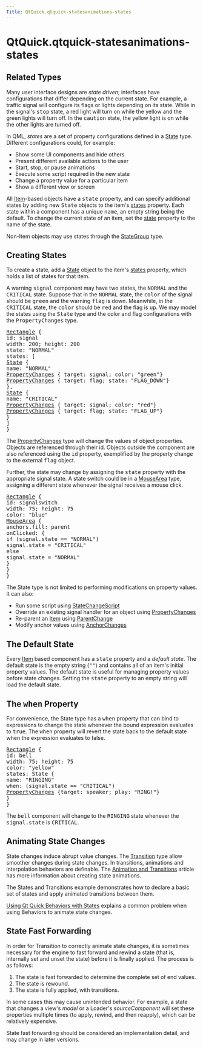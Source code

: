 ```yaml
---
Title: QtQuick.qtquick-statesanimations-states
---
```


# QtQuick.qtquick-statesanimations-states

<span class="subtitle"></span>
<!-- $$$qtquick-statesanimations-states.html-description -->
<h2>Related Types</h2>
<p>Many user interface designs are <i>state driven</i>; interfaces have configurations that differ depending on the current state. For example, a traffic signal will configure its flags or lights depending on its state. While in the signal's <tt>stop</tt> state, a red light will turn on while the yellow and the green lights will turn off. In the <tt>caution</tt> state, the yellow light is on while the other lights are turned off.</p>
<p>In QML, <i>states</i> are a set of property configurations defined in a <a href="QtQuick.State.md">State</a> type. Different configurations could, for example:</p>
<ul>
<li>Show some UI components and hide others</li>
<li>Present different available actions to the user</li>
<li>Start, stop, or pause animations</li>
<li>Execute some script required in the new state</li>
<li>Change a property value for a particular item</li>
<li>Show a different view or screen</li>
</ul>
<p>All <a href="QtQuick.Item.md">Item</a>-based objects have a <tt>state</tt> property, and can specify additional states by adding new <tt>State</tt> objects to the item's <a href="QtQuick.Item.md#states-prop">states</a> property. Each state within a component has a unique <tt>name</tt>, an empty string being the default. To change the current state of an item, set the <a href="QtQuick.Item.md#state-prop">state</a> property to the name of the state.</p>
<p>Non-Item objects may use states through the <a href="QtQuick.StateGroup.md">StateGroup</a> type.</p>
<h2>Creating States</h2>
<p>To create a state, add a <a href="QtQuick.State.md">State</a> object to the item's <a href="QtQuick.Item.md#states-prop">states</a> property, which holds a list of states for that item.</p>
<p>A warning <tt>signal</tt> component may have two states, the <tt>NORMAL</tt> and the <tt>CRITICAL</tt> state. Suppose that in the <tt>NORMAL</tt> state, the <tt>color</tt> of the signal should be <tt>green</tt> and the warning <tt>flag</tt> is down. Meanwhile, in the <tt>CRITICAL</tt> state, the <tt>color</tt> should be <tt>red</tt> and the flag is <tt>up</tt>. We may model the states using the <tt>State</tt> type and the color and flag configurations with the <tt>PropertyChanges</tt> type.</p>
<pre class="qml"><span class="type"><a href="QtQuick.Rectangle.md">Rectangle</a></span> {
<span class="name">id</span>: <span class="name">signal</span>
<span class="name">width</span>: <span class="number">200</span>; <span class="name">height</span>: <span class="number">200</span>
<span class="name">state</span>: <span class="string">&quot;NORMAL&quot;</span>
<span class="name">states</span>: [
<span class="type"><a href="QtQuick.State.md">State</a></span> {
<span class="name">name</span>: <span class="string">&quot;NORMAL&quot;</span>
<span class="type"><a href="QtQuick.PropertyChanges.md">PropertyChanges</a></span> { <span class="name">target</span>: <span class="name">signal</span>; <span class="name">color</span>: <span class="string">&quot;green&quot;</span>}
<span class="type"><a href="QtQuick.PropertyChanges.md">PropertyChanges</a></span> { <span class="name">target</span>: <span class="name">flag</span>; <span class="name">state</span>: <span class="string">&quot;FLAG_DOWN&quot;</span>}
},
<span class="type"><a href="QtQuick.State.md">State</a></span> {
<span class="name">name</span>: <span class="string">&quot;CRITICAL&quot;</span>
<span class="type"><a href="QtQuick.PropertyChanges.md">PropertyChanges</a></span> { <span class="name">target</span>: <span class="name">signal</span>; <span class="name">color</span>: <span class="string">&quot;red&quot;</span>}
<span class="type"><a href="QtQuick.PropertyChanges.md">PropertyChanges</a></span> { <span class="name">target</span>: <span class="name">flag</span>; <span class="name">state</span>: <span class="string">&quot;FLAG_UP&quot;</span>}
}
]
}</pre>
<p>The <a href="QtQuick.PropertyChanges.md">PropertyChanges</a> type will change the values of object properties. Objects are referenced through their id. Objects outside the component are also referenced using the <tt>id</tt> property, exemplified by the property change to the external <tt>flag</tt> object.</p>
<p>Further, the state may change by assigning the <tt>state</tt> property with the appropriate signal state. A state switch could be in a <a href="QtQuick.MouseArea.md">MouseArea</a> type, assigning a different state whenever the signal receives a mouse click.</p>
<pre class="qml"><span class="type"><a href="QtQuick.Rectangle.md">Rectangle</a></span> {
<span class="name">id</span>: <span class="name">signalswitch</span>
<span class="name">width</span>: <span class="number">75</span>; <span class="name">height</span>: <span class="number">75</span>
<span class="name">color</span>: <span class="string">&quot;blue&quot;</span>
<span class="type"><a href="QtQuick.MouseArea.md">MouseArea</a></span> {
<span class="name">anchors</span>.fill: <span class="name">parent</span>
<span class="name">onClicked</span>: {
<span class="keyword">if</span> (<span class="name">signal</span>.<span class="name">state</span> <span class="operator">==</span> <span class="string">&quot;NORMAL&quot;</span>)
<span class="name">signal</span>.<span class="name">state</span> <span class="operator">=</span> <span class="string">&quot;CRITICAL&quot;</span>
<span class="keyword">else</span>
<span class="name">signal</span>.<span class="name">state</span> <span class="operator">=</span> <span class="string">&quot;NORMAL&quot;</span>
}
}
}</pre>
<p>The State type is not limited to performing modifications on property values. It can also:</p>
<ul>
<li>Run some script using <a href="QtQuick.StateChangeScript.md">StateChangeScript</a></li>
<li>Override an existing signal handler for an object using <a href="QtQuick.PropertyChanges.md">PropertyChanges</a></li>
<li>Re-parent an <a href="QtQuick.Item.md">Item</a> using <a href="QtQuick.ParentChange.md">ParentChange</a></li>
<li>Modify anchor values using <a href="QtQuick.AnchorChanges.md">AnchorChanges</a></li>
</ul>
<h2>The Default State</h2>
<p>Every <a href="QtQuick.Item.md">Item</a> based component has a <tt>state</tt> property and a <i>default state</i>. The default state is the empty string (<tt>&quot;&quot;</tt>) and contains all of an item's initial property values. The default state is useful for managing property values before state changes. Setting the <tt>state</tt> property to an empty string will load the default state.</p>
<h2>The <tt>when</tt> Property</h2>
<p>For convenience, the State type has a <tt>when</tt> property that can bind to expressions to change the state whenever the bound expression evaluates to <tt>true</tt>. The <tt>when</tt> property will revert the state back to the default state when the expression evaluates to false.</p>
<pre class="qml"><span class="type"><a href="QtQuick.Rectangle.md">Rectangle</a></span> {
<span class="name">id</span>: <span class="name">bell</span>
<span class="name">width</span>: <span class="number">75</span>; <span class="name">height</span>: <span class="number">75</span>
<span class="name">color</span>: <span class="string">&quot;yellow&quot;</span>
<span class="name">states</span>: <span class="name">State</span> {
<span class="name">name</span>: <span class="string">&quot;RINGING&quot;</span>
<span class="name">when</span>: (<span class="name">signal</span>.<span class="name">state</span> <span class="operator">==</span> <span class="string">&quot;CRITICAL&quot;</span>)
<span class="type"><a href="QtQuick.PropertyChanges.md">PropertyChanges</a></span> {<span class="name">target</span>: <span class="name">speaker</span>; <span class="name">play</span>: <span class="string">&quot;RING!&quot;</span>}
}
}</pre>
<p>The <tt>bell</tt> component will change to the <tt>RINGING</tt> state whenever the <tt>signal.state</tt> is <tt>CRITICAL</tt>.</p>
<h2>Animating State Changes</h2>
<p>State changes induce abrupt value changes. The <a href="QtQuick.Transition.md">Transition</a> type allow smoother changes during state changes. In transitions, animations and interpolation behaviors are definable. The <a href="QtQuick.qtquick-statesanimations-animations.md">Animation and Transitions</a> article has more information about creating state animations.</p>
<p>The States and Transitions example demonstrates how to declare a basic set of states and apply animated transitions between them.</p>
<p><a href="QtQuick.qtquick-statesanimations-behaviors.md">Using Qt Quick Behaviors with States</a> explains a common problem when using Behaviors to animate state changes.</p>
<h2>State Fast Forwarding</h2>
<p>In order for Transition to correctly animate state changes, it is sometimes necessary for the engine to fast forward and rewind a state (that is, internally set and unset the state) before it is finally applied. The process is as follows:</p>
<ol class="1">
<li>The state is fast forwarded to determine the complete set of end values.</li>
<li>The state is rewound.</li>
<li>The state is fully applied, with transitions.</li>
</ol>
<p>In some cases this may cause unintended behavior. For example, a state that changes a view's <i>model</i> or a Loader's <i>sourceComponent</i> will set these properties multiple times (to apply, rewind, and then reapply), which can be relatively expensive.</p>
<p>State fast forwarding should be considered an implementation detail, and may change in later versions.</p>
<!-- @@@qtquick-statesanimations-states.html -->
